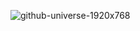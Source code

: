 ![github-universe-1920x768](https://github.com/starboy011/starboy011/assets/122264789/084aae16-8718-43d0-8fcb-028c396968ff)
